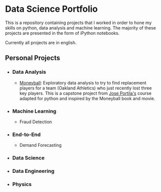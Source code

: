 # Data Science Portfolio
This is a repository containing projects that I worked in order to hone my skills on python, data analysis and machine learning. The majority of these projects are presented in the form of iPython notebooks.

Currently all projects are in english.

##  Personal Projects

* ### Data Analysis
  
  * [Moneyball](https://github.com/diogolbar/diogolbar.github.io/blob/main/Moneyball/Moneyball.ipynb): Exploratory data analysis to try to find replacement players for a team (Oakland Athletics) who just recently lost three key players. This is a capstone project from [Jose Portila's](https://www.udemy.com/course/data-science-and-machine-learning-bootcamp-with-r/) course adapted for python and inspired by the Moneyball book and movie.

* ### Machine Learning
  
  * Fraud Detection
  
* ### End-to-End
  
  * Demand Forecasting

* ### Data Science

* ### Data Engineering

* ### Physics
